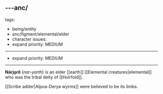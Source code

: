 ---anc/
  -
tags:
  - being/entity
  - anc/figment/elemental/elder
  - character
issues:
  - expand
priority: MEDIUM
---

  - expand
priority: MEDIUM
---

**Nárjǫrð** (*nar-yarth*) is an elder [[earth]] [[Elemental creatures|elemental]] who was the tribal deity of [[Holrfold]]. 

[[Scribe adder|Alpoa-Derya wyrms]] were believed to be its limbs.
